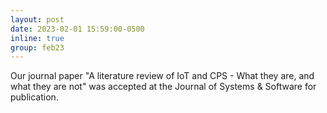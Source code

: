 ```yaml
---
layout: post
date: 2023-02-01 15:59:00-0500
inline: true
group: feb23
---
```


Our journal paper "A literature review of IoT and CPS - What they are, and what they are not" was accepted at the Journal of Systems & Software for publication.
